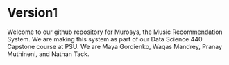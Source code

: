# Version1

Welcome to our github repository for Murosys, the Music Recommendation System. We are making this system as part of our Data Science 440 Capstone course at PSU. We are Maya Gordienko, Waqas Mandrey, Pranay Muthineni, and Nathan Tack.